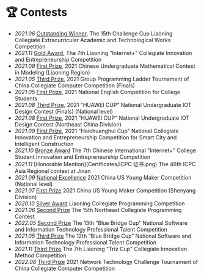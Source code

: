 # 🏆 Contests
- *2021.06* [Outstanding Winner](Certificates/挑战杯特等奖.jpg), The 15th Challenge Cup Liaoning Collegiate Extracurricular Academic and Technological Works Competition
- *2021.11* [Gold Award](Certificates/互联网+金奖.jpg), The 7th Liaoning "Internet+" Collegiate Innovation and Entrepreneurship Competition
- *2021.09* [First Prize](Certificates/数学竞赛国赛一等奖.jpg), 2021 Chinese Undergraduate Mathematical Contest in Modeling (Liaoning Region)
- *2021.05* [Third Prize](Certificates/天梯赛.png), 2021 Group Programming Ladder Tournament of China Collegiate Computer Competition (Finals)
- *2021.05* [First Prize](Certificates/大英赛一等奖.jpg), 2021 National English Competition for College Students
- *2021.08* [Third Prize](Certificates/物联网全国总决赛.png), 2021 "HUAWEI CUP" National Undergraduate IOT Design Contest (Finals) (National level)
- *2021.08* [First Prize](Certificates/物联网+东北赛区.jpeg), 2021 "HUAWEI CUP" National Undergraduate IOT Design Contest (Northeast China Division)
- *2021.09* [First Prize](Certificates/海创一等奖.jpeg), 2021 "Haichuanghui Cup" National Collegiate Innovation and Entrepreneurship Competition for Smart City and Intelligent Construction
- *2021.10* [Bronze Award](Certificates/互联网+总决赛.jpg) The 7th Chinese International "Internet+" College Student Innovation and Entrepreneurship Competition
- *2021.11* [Honorable Mention](Certificates/ICPC 证书.png) The 46th ICPC Asia Regional contest at Jinan
- *2021.09* [National Excellence](Certificates/中美创客总决赛优胜奖.jpeg) 2021 China US Young Maker Competition (National level)
- *2021.07* [First Prize](Certificates/中美创客一等奖.jpeg) 2021 China US Young Maker Competition (Shenyang Division)
- *2020.10* [Silver Award](Certificates/辽宁省程序设计竞赛.jpeg) Liaoning Collegiate Programming Competition
- *2021.06* [Second Prize](Certificates/红旗杯.png) The 15th Northeast Collegiate Programming Contest
- *2022.05* [Second Prize](Certificates/蓝桥二.jpg) The 13th “Blue Bridge Cup” National Software and Information Technology Professional Talent Competition
- *2021.05* [Third Prize](Certificates/蓝桥三.jpg) The 12th “Blue Bridge Cup” National Software and Information Technology Professional Talent Competition
- *2021.11* [Third Prize](Certificates/Triz三等奖.jpeg) The 7th Liaoning "Triz Cup" Collegiate Innovation Method Competition
- *2022.08* [Third Prize](Certificates/网三.png) 2021 Network Technology Challenge Tournament of China Collegiate Computer Competition




